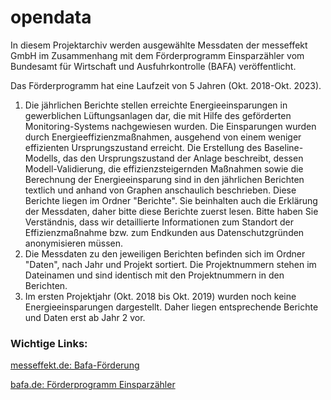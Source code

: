 # opendata

In diesem Projektarchiv werden ausgewählte Messdaten der messeffekt GmbH im Zusammenhang mit dem Förderprogramm Einsparzähler vom Bundesamt für Wirtschaft und Ausfuhrkontrolle (BAFA) veröffentlicht.

Das Förderprogramm hat eine Laufzeit von 5 Jahren (Okt. 2018-Okt. 2023). 

1. Die jährlichen Berichte stellen erreichte Energieeinsparungen in gewerblichen Lüftungsanlagen dar, die mit Hilfe des geförderten Monitoring-Systems nachgewiesen wurden. Die Einsparungen wurden durch Energieeffizienzmaßnahmen, ausgehend von einem weniger effizienten Ursprungszustand erreicht. Die Erstellung des Baseline-Modells, das den Ursprungszustand der Anlage beschreibt, dessen Modell-Validierung, die effizienzsteigernden Maßnahmen sowie die Berechnung der Energieeinsparung sind in den jährlichen Berichten textlich und anhand von Graphen anschaulich beschrieben. Diese Berichte liegen im Ordner "Berichte". Sie beinhalten auch die Erklärung der Messdaten, daher bitte diese Berichte zuerst lesen. Bitte haben Sie Verständnis, dass wir detaillierte Informationen zum Standort der Effizienzmaßnahme bzw. zum Endkunden aus Datenschutzgründen anonymisieren müssen.
2. Die Messdaten zu den jeweiligen Berichten befinden sich im Ordner "Daten", nach Jahr und Projekt sortiert. Die Projektnummern stehen im Dateinamen und sind identisch mit den Projektnummern in den Berichten.
3. Im ersten Projektjahr (Okt. 2018 bis Okt. 2019) wurden noch keine Energieeinsparungen dargestellt. Daher liegen entsprechende Berichte und Daten erst ab Jahr 2 vor.


### Wichtige Links:

[messeffekt.de: Bafa-Förderung](https://www.messeffekt.de/project/050_bafa1/)

[bafa.de: Förderprogramm Einsparzähler](https://www.bafa.de/DE/Energie/Energieeffizienz/Einsparzaehler/einsparzaehler_node.html)
